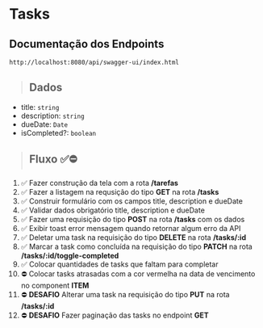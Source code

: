 # Tasks

## Documentação dos Endpoints

```sh
http://localhost:8080/api/swagger-ui/index.html
```

> ## Dados
* title: `string`
* description: `string`
* dueDate: `Date`
* isCompleted?: `boolean`

> ## Fluxo ✅⛔️
1. ✅ Fazer construção da tela com a rota **/tarefas**
2. ✅ Fazer a listagem na requsição do tipo **GET** na rota **/tasks**
3. ✅ Construir formulário com os campos title, description e dueDate
4. ✅ Validar dados obrigatório title, description e dueDate
5. ✅ Fazer uma requisição do tipo **POST** na rota **/tasks** com os dados
6. ✅ Exibir toast error mensagem quando retornar algum erro da API
7. ✅ Deletar uma task na requisição do tipo **DELETE** na rota **/tasks/:id**
8. ✅ Marcar a task como concluída na requisição do tipo **PATCH** na rota **/tasks/:id/toggle-completed**
9. ✅ Colocar quantidades de tasks que faltam para completar
10. ⛔️ Colocar tasks atrasadas com a cor vermelha na data de vencimento no component **ITEM** 
11. ⛔️ **DESAFIO** Alterar uma task na requisição do tipo **PUT** na rota **/tasks/:id**
12. ⛔️ **DESAFIO** Fazer  paginação das tasks no endpoint **GET**


